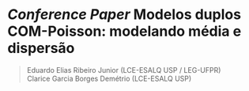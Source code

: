 # _Conference Paper_  Modelos duplos COM-Poisson: modelando média e dispersão #

> Eduardo Elias Ribeiro Junior (LCE-ESALQ USP / LEG-UFPR) \
> Clarice Garcia Borges Demétrio (LCE-ESALQ USP)
